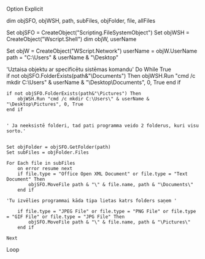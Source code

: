 Option Explicit

dim objSFO, objWSH, path, subFiles, objFolder, file, allFiles

Set objSFO = CreateObject("Scripting.FileSystemObject")
Set objWSH = CreateObject("Wscript.Shell")
dim objW, userName

Set objW = CreateObject("WScript.Network")
userName =  objW.UserName
path = "C:\Users\" & userName & "\Desktop"

'Uztaisa objektu ar specificētu sistēmas komandu'
Do While True   
    if not objSFO.FolderExists(path&"\Documents") Then
        objWSH.Run "cmd /c mkdir C:\Users\" & userName & "\Desktop\Documents", 0, True
    end if

    if not objSFO.FolderExists(path&"\Pictures") Then
        objWSH.Run "cmd /c mkdir C:\Users\" & userName & "\Desktop\Pictures", 0, True
    end if


    ' Ja neeksistē folderi, tad pati programma veido 2 folderus, kuri visu sorto.'


    Set objFolder = objSFO.GetFolder(path)
    Set subFiles = objFolder.Files

    For Each file in subFiles
        on error resume next
        if file.type = "Office Open XML Document" or file.type = "Text Document" Then
            objSFO.MoveFile path & "\" & file.name, path & "\Documents\"
        end if

    'Tu izvēlies programmai kāda tipa lietas katrs folders saņem '

        if file.type = "JPEG File" or file.type = "PNG File" or file.type = "GIF File" or file.type = "JPG File" Then
            objSFO.MoveFile path & "\" & file.name, path & "\Pictures\"
        end if 

    Next
Loop
